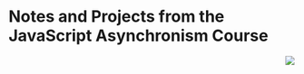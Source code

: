 # Notes and Projects from the JavaScript Asynchronism Course

<img align="right"  src="https://github.com/SofiDevO/fake-platzi-store/assets/102200061/9396be2d-368f-4804-9132-48b568c77122"/>



 

